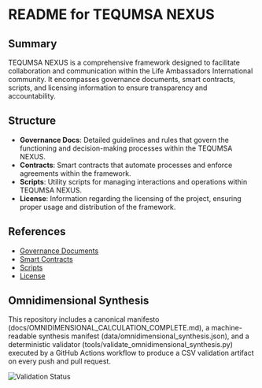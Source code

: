 # README for TEQUMSA NEXUS

## Summary
TEQUMSA NEXUS is a comprehensive framework designed to facilitate collaboration and communication within the Life Ambassadors International community. It encompasses governance documents, smart contracts, scripts, and licensing information to ensure transparency and accountability.

## Structure
- **Governance Docs**: Detailed guidelines and rules that govern the functioning and decision-making processes within the TEQUMSA NEXUS.
- **Contracts**: Smart contracts that automate processes and enforce agreements within the framework.
- **Scripts**: Utility scripts for managing interactions and operations within TEQUMSA NEXUS.
- **License**: Information regarding the licensing of the project, ensuring proper usage and distribution of the framework.

## References
- [Governance Documents](./governance)
- [Smart Contracts](./contracts)
- [Scripts](./scripts)
- [License](./LICENSE)
## Omnidimensional Synthesis

This repository includes a canonical manifesto (docs/OMNIDIMENSIONAL_CALCULATION_COMPLETE.md), a machine-readable synthesis manifest (data/omnidimensional_synthesis.json), and a deterministic validator (tools/validate_omnidimensional_synthesis.py) executed by a GitHub Actions workflow to produce a CSV validation artifact on every push and pull request. 

![Validation Status](https://github.com/Life-Ambassadors-International/TEQUMSA_NEXUS/actions/workflows/omnidimensional-validation.yml/badge.svg)

